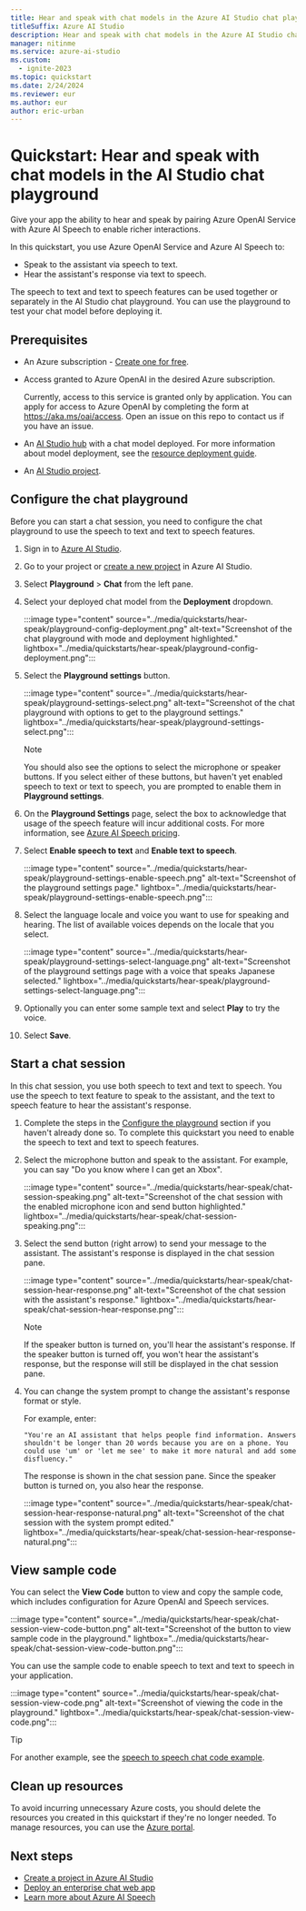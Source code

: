 ```yaml
---
title: Hear and speak with chat models in the Azure AI Studio chat playground
titleSuffix: Azure AI Studio
description: Hear and speak with chat models in the Azure AI Studio chat playground.
manager: nitinme
ms.service: azure-ai-studio
ms.custom:
  - ignite-2023
ms.topic: quickstart
ms.date: 2/24/2024
ms.reviewer: eur
ms.author: eur
author: eric-urban
---
```


# Quickstart: Hear and speak with chat models in the AI Studio chat playground

Give your app the ability to hear and speak by pairing Azure OpenAI Service with Azure AI Speech to enable richer interactions.

In this quickstart, you use Azure OpenAI Service and Azure AI Speech to:

- Speak to the assistant via speech to text.
- Hear the assistant's response via text to speech.

The speech to text and text to speech features can be used together or separately in the AI Studio chat playground. You can use the playground to test your chat model before deploying it. 

## Prerequisites

- An Azure subscription - <a href="https://azure.microsoft.com/free/cognitive-services" target="_blank">Create one for free</a>.
- Access granted to Azure OpenAI in the desired Azure subscription.

    Currently, access to this service is granted only by application. You can apply for access to Azure OpenAI by completing the form at <a href="https://aka.ms/oai/access" target="_blank">https://aka.ms/oai/access</a>. Open an issue on this repo to contact us if you have an issue.

- An [AI Studio hub](../how-to/create-azure-ai-resource.md) with a chat model deployed. For more information about model deployment, see the [resource deployment guide](../../ai-services/openai/how-to/create-resource.md).
- An [AI Studio project](../how-to/create-projects.md). 


## Configure the chat playground

Before you can start a chat session, you need to configure the chat playground to use the speech to text and text to speech features.

1. Sign in to [Azure AI Studio](https://ai.azure.com).
1. Go to your project or [create a new project](../how-to/create-projects.md) in Azure AI Studio. 
1. Select **Playground** > **Chat** from the left pane.
1. Select your deployed chat model from the **Deployment** dropdown. 

    :::image type="content" source="../media/quickstarts/hear-speak/playground-config-deployment.png" alt-text="Screenshot of the chat playground with mode and deployment highlighted." lightbox="../media/quickstarts/hear-speak/playground-config-deployment.png":::

1. Select the **Playground settings** button. 

    :::image type="content" source="../media/quickstarts/hear-speak/playground-settings-select.png" alt-text="Screenshot of the chat playground with options to get to the playground settings." lightbox="../media/quickstarts/hear-speak/playground-settings-select.png":::

    > [!NOTE]
    > You should also see the options to select the microphone or speaker buttons. If you select either of these buttons, but haven't yet enabled speech to text or text to speech, you are prompted to enable them in **Playground settings**. 

1. On the **Playground Settings** page, select the box to acknowledge that usage of the speech feature will incur additional costs. For more information, see [Azure AI Speech pricing](https://azure.microsoft.com/pricing/details/cognitive-services/speech-services/).

1. Select **Enable speech to text** and **Enable text to speech**.  

    :::image type="content" source="../media/quickstarts/hear-speak/playground-settings-enable-speech.png" alt-text="Screenshot of the playground settings page." lightbox="../media/quickstarts/hear-speak/playground-settings-enable-speech.png":::

1. Select the language locale and voice you want to use for speaking and hearing. The list of available voices depends on the locale that you select.

    :::image type="content" source="../media/quickstarts/hear-speak/playground-settings-select-language.png" alt-text="Screenshot of the playground settings page with a voice that speaks Japanese selected." lightbox="../media/quickstarts/hear-speak/playground-settings-select-language.png":::

1. Optionally you can enter some sample text and select **Play** to try the voice.

1. Select **Save**.
 

## Start a chat session

In this chat session, you use both speech to text and text to speech. You use the speech to text feature to speak to the assistant, and the text to speech feature to hear the assistant's response. 

1. Complete the steps in the [Configure the playground](#configure-the-chat-playground) section if you haven't already done so. To complete this quickstart you need to enable the speech to text and text to speech features.
1. Select the microphone button and speak to the assistant. For example, you can say "Do you know where I can get an Xbox".

    :::image type="content" source="../media/quickstarts/hear-speak/chat-session-speaking.png" alt-text="Screenshot of the chat session with the enabled microphone icon and send button highlighted." lightbox="../media/quickstarts/hear-speak/chat-session-speaking.png":::


1. Select the send button (right arrow) to send your message to the assistant. The assistant's response is displayed in the chat session pane.

    :::image type="content" source="../media/quickstarts/hear-speak/chat-session-hear-response.png" alt-text="Screenshot of the chat session with the assistant's response." lightbox="../media/quickstarts/hear-speak/chat-session-hear-response.png":::

    > [!NOTE]
    > If the speaker button is turned on, you'll hear the assistant's response. If the speaker button is turned off, you won't hear the assistant's response, but the response will still be displayed in the chat session pane.

1. You can change the system prompt to change the assistant's response format or style. 

    For example, enter:

    ```
    "You're an AI assistant that helps people find information. Answers shouldn't be longer than 20 words because you are on a phone. You could use 'um' or 'let me see' to make it more natural and add some disfluency."
    ```

    The response is shown in the chat session pane. Since the speaker button is turned on, you also hear the response.

    :::image type="content" source="../media/quickstarts/hear-speak/chat-session-hear-response-natural.png" alt-text="Screenshot of the chat session with the system prompt edited." lightbox="../media/quickstarts/hear-speak/chat-session-hear-response-natural.png":::


## View sample code

You can select the **View Code** button to view and copy the sample code, which includes configuration for Azure OpenAI and Speech services. 

:::image type="content" source="../media/quickstarts/hear-speak/chat-session-view-code-button.png" alt-text="Screenshot of the button to view sample code in the playground." lightbox="../media/quickstarts/hear-speak/chat-session-view-code-button.png":::

You can use the sample code to enable speech to text and text to speech in your application.

:::image type="content" source="../media/quickstarts/hear-speak/chat-session-view-code.png" alt-text="Screenshot of viewing the code in the playground." lightbox="../media/quickstarts/hear-speak/chat-session-view-code.png":::

> [!TIP]
> For another example, see the [speech to speech chat code example](https://github.com/Azure-Samples/Cognitive-Speech-TTS/tree/master/SpokenChat).

## Clean up resources

To avoid incurring unnecessary Azure costs, you should delete the resources you created in this quickstart if they're no longer needed. To manage resources, you can use the [Azure portal](https://portal.azure.com?azure-portal=true).

## Next steps

- [Create a project in Azure AI Studio](../how-to/create-projects.md)
- [Deploy an enterprise chat web app](../tutorials/deploy-chat-web-app.md)
- [Learn more about Azure AI Speech](../../ai-services/speech-service/overview.md)


